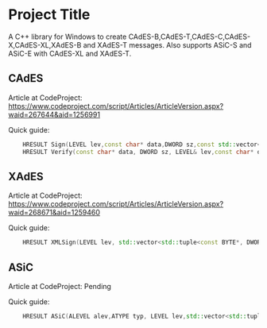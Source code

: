 # Project Title
A C++ library for Windows to create CAdES-B,CAdES-T,CAdES-C,CAdES-X,CAdES-XL,XAdES-B and XAdES-T messages. Also supports ASiC-S and ASiC-E with CAdES-XL and XAdES-T.

## CAdES
Article at CodeProject: https://www.codeproject.com/script/Articles/ArticleVersion.aspx?waid=267644&aid=1256991

Quick guide:

```C++
	HRESULT Sign(LEVEL lev,const char* data,DWORD sz,const std::vector<CERT>& Certificates, SIGNPARAMETERS& Params,std::vector<char>& Signature);
	HRESULT Verify(const char* data, DWORD sz, LEVEL& lev,const char* omsg = 0,DWORD len = 0,std::vector<char>* msg = 0,std::vector<PCCERT_CONTEXT>* Certs = 0,VERIFYRESULTS* vr = 0);
```

## XAdES
Article at CodeProject: https://www.codeproject.com/script/Articles/ArticleVersion.aspx?waid=268671&aid=1259460

Quick guide:

```C++
	HRESULT XMLSign(LEVEL lev, std::vector<std::tuple<const BYTE*, DWORD, const char*>>& data,const std::vector<CERT>& Certificates,SIGNPARAMETERS& Params, std::vector<char>& Signature);
```

## ASiC
Article at CodeProject: Pending

Quick guide:

```C++
	HRESULT ASiC(ALEVEL alev,ATYPE typ, LEVEL lev,std::vector<std::tuple<const BYTE*,DWORD,const char*>>& data,std::vector<CERT>& Certificates, SIGNPARAMETERS& Params, std::vector<char>& fndata);
```

